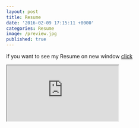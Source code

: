 ```yaml
---
layout: post
title: Resume
date: '2016-02-09 17:15:11 +0000'
categories: Resume
image: /preview.jpg
published: true
---
```

if you want to see my Resume on new window <a href="https://youngtakcho.github.io/resumecards/">click</a>
<iframe src="https://youngtakcho.github.io/resumecards/" scrolling="auto">
</iframe>
